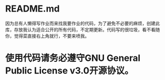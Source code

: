# README.md
因为总有人懒得写作业而来找我要作业的代码，为了避免不必要的麻烦，创建此库，存放我认为适合公开的所有代码，不定期更新。代码写的很垃圾，看不看随你，觉得菜直接右上角就行，不要来喷我。
# 使用代码请务必遵守GNU General Public License v3.0开源协议。
